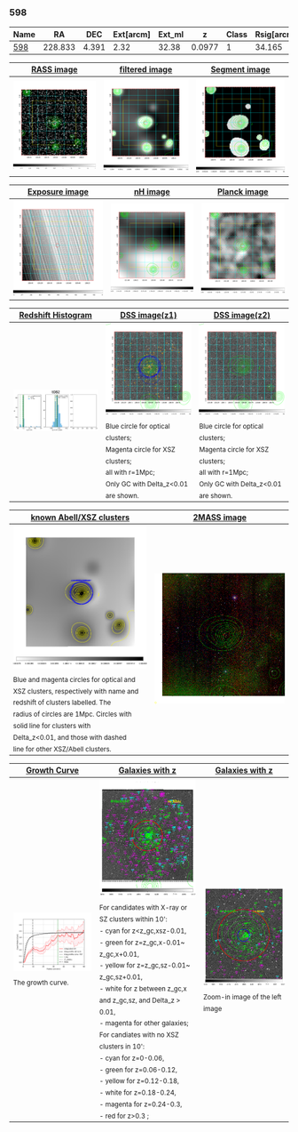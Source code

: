 <div STYLE="page-break-after: always;"></div>

### 598

|Name          |RA          |DEC      | Ext[arcm] | Ext_ml | z    | Class| Rsig[arcmin] | CRsig[c/s] | CR500[c/s] | R500[Mpc] |L500[erg/s]|F500[erg/s/cm^2]| M500[Msun]|Tx[keV]|beta|GC(XSZ,Delta_z<0.01)| GC(OPT,Delta_z<0.01)|GC|alias|
|--------------|------------|------------|---|---|-----------|--------|------|------|----|----|----|----|----|----|----|----|----|----|---|
|[598](script/598.md)     | 228.833       | 4.391       | 2.32    | 32.38   | 0.0977 | 1   | 34.165 |0.472 |0.422 |1.041 |1.898e+44 |7.869e-12 |3.528e+14 |4.806 |0.423 |-, |redMaPPer, |A, |t082|

|[RASS image](../image/598/598_img.pdf)|[filtered image](../image/598/598_fil.pdf)|[Segment image](../image/598/598_seg.pdf)|
|-------------------|--------------------|-------------------|
| <img src="../image/598/598_img.png" width="300">  | <img src="../image/598/598_fil.png" width="300">   | <img src="../image/598/598_seg.png" width="300">  |

|[Exposure image](../image/598/598_mex.pdf)| [nH image](../image/598/598_nh.pdf)| [Planck image](../image/598/598_p.pdf)|
|-------------------|--------------------|-------------------|
|<img src="../image/598/598_mex.png" width="300">   | <img src="../image/598/598_nh.png" width="300">    | <img src="../image/598/598_p.png" width="300"> |

|[Redshift Histogram](../image/598/598_zg.pdf) | [DSS image(z1)](../image/598/598_dss_z1.pdf)      |  [DSS image(z2)](../image/598/598_dss_z2.pdf)    |
|-------------------|--------------------|-------------------|
|<img src="../image/598/598_zg.png" width="300"> |<img src="../image/598/598_dss_z1.png" width="300"> <sub><br>Blue circle for optical clusters; <br>Magenta circle for XSZ clusters; <br>all with r=1Mpc; <br>Only GC with Delta_z<0.01 are shown. </sub>| <img src="../image/598/598_dss_z2.png" width="300"><sub><br>Blue circle for optical clusters; <br>Magenta circle for XSZ clusters; <br>all with r=1Mpc; <br>Only GC with Delta_z<0.01 are shown. </sub> |

|[known Abell/XSZ clusters](../image/598/598_m.pdf) | [2MASS image](../image/598/598_2mass.pdf)      |
|-------------------|-------------------|
|<img src=../image/598/598_m.png width="300"> <sub><br>Blue and magenta circles for optical and <br>XSZ clusters, respectively with name and <br>redshift of clusters labelled. The <br>radius of circles are 1Mpc. Circles with <br>solid line for clusters with <br>Delta_z<0.01, and those with dashed <br>line for other XSZ/Abell clusters.        </sub>|<img src="../image/598/598_2mass.png" width="300">  |

|[Growth Curve](../image/598/598_gca_all.png) |[Galaxies with z](../image/598/598_opt_ned.pdf) |[Galaxies with z](../image/598/598_opt_ned_zoom.pdf) |
|-------------------|-------------------|-------------------|
| <img src="../image/598/598_gca_all.png" width="300"> <sub><br>The growth curve.</sub>| <img src=../image/598/598_opt_ned.png width="300"> <br><sub> For candidates with X-ray or SZ clusters within 10': <br> - cyan for z<z_gc,xsz-0.01, <br> - green for z=z_gc,x-0.01~ z_gc,x+0.01, <br> - yellow for z=z_gc,sz-0.01~ z_gc,sz+0.01, <br> - white for z between z_gc,x and z_gc,sz, and Delta_z > 0.01, <br> - magenta for other galaxies; <br>For candiates with no XSZ clusters in 10': <br> - cyan for z=0-0.06, <br> - green for z=0.06-0.12, <br> - yellow for z=0.12-0.18, <br> - white for z=0.18-0.24, <br> - magenta for z=0.24-0.3, <br> - red for z>0.3 ;  </sub>|<img src=../image/598/598_opt_ned_zoom.png width="300">  <br><sub> Zoom-in image of the left image</sub>|




